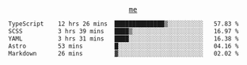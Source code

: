 <p align="center">
  <samp>
    <a href="https://yiwwhl.com">me</a>
  </samp>
</p>

<!--START_SECTION:waka-->

```txt
TypeScript    12 hrs 26 mins  ██████████████▒░░░░░░░░░░   57.83 %
SCSS          3 hrs 39 mins   ████▒░░░░░░░░░░░░░░░░░░░░   16.97 %
YAML          3 hrs 31 mins   ████░░░░░░░░░░░░░░░░░░░░░   16.38 %
Astro         53 mins         █░░░░░░░░░░░░░░░░░░░░░░░░   04.16 %
Markdown      26 mins         ▓░░░░░░░░░░░░░░░░░░░░░░░░   02.02 %
```

<!--END_SECTION:waka-->